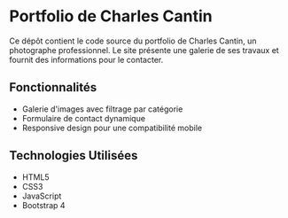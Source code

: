# Portfolio de Charles Cantin

Ce dépôt contient le code source du portfolio de Charles Cantin, un photographe professionnel. 
Le site présente une galerie de ses travaux et fournit des informations pour le contacter.

## Fonctionnalités

- Galerie d'images avec filtrage par catégorie
- Formulaire de contact dynamique
- Responsive design pour une compatibilité mobile

## Technologies Utilisées

- HTML5
- CSS3
- JavaScript
- Bootstrap 4

